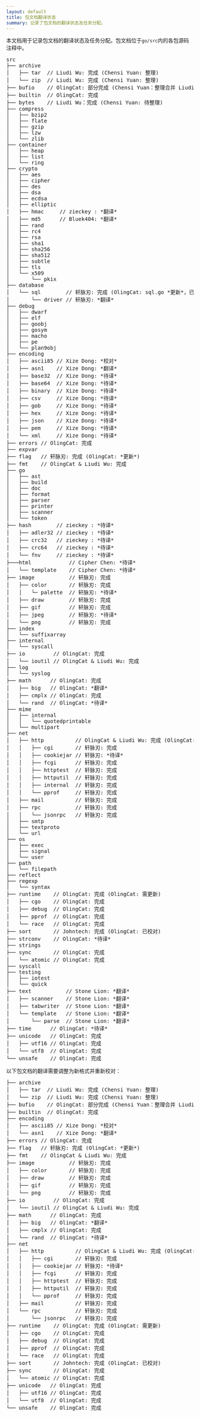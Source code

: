 ```yaml
---
layout: default
title: 包文档翻译状态
summary: 记录了包文档的翻译状态及任务分配。
---
```


本文档用于记录包文档的翻译状态及任务分配。包文档位于`go/src`内的各包源码注释中。

<pre>
src
├── archive
│   ├── tar  // Liudi Wu: 完成 (Chensi Yuan: 整理)
│   └── zip  // Liudi Wu: 完成 (Chensi Yuan: 整理)
├── bufio    // OlingCat: 部分完成 (Chensi Yuan：整理合并 Liudi Wu 翻译)
├── builtin  // OlingCat: 完成
├── bytes    // Liudi Wu：完成 (Chensi Yuan: 待整理)
├── compress
│   ├── bzip2
│   ├── flate
│   ├── gzip
│   ├── lzw
│   └── zlib
├── container
│   ├── heap
│   ├── list
│   └── ring
├── crypto
│   ├── aes
│   ├── cipher
│   ├── des
│   ├── dsa
│   ├── ecdsa
│   ├── elliptic
│   ├── hmac     // zieckey : *翻译*
│   ├── md5      // Bluek404: *翻译*
│   ├── rand
│   ├── rc4
│   ├── rsa
│   ├── sha1
│   ├── sha256
│   ├── sha512
│   ├── subtle
│   ├── tls
│   └── x509
│       └── pkix
├── database
│   └── sql        // 轩脉刃: 完成 (OlingCat: sql.go *更新*，已标出TODO.)
│       └── driver // 轩脉刃: *翻译*
├── debug
│   ├── dwarf
│   ├── elf
│   ├── goobj
│   ├── gosym
│   ├── macho
│   ├── pe
│   └── plan9obj
├── encoding
│   ├── ascii85 // Xize Dong: *校对*
│   ├── asn1    // Xize Dong: *翻译*
│   ├── base32  // Xize Dong: *待译*
│   ├── base64  // Xize Dong: *待译*
│   ├── binary  // Xize Dong: *待译*
│   ├── csv     // Xize Dong: *待译*
│   ├── gob     // Xize Dong: *待译*
│   ├── hex     // Xize Dong: *待译*
│   ├── json    // Xize Dong: *待译*
│   ├── pem     // Xize Dong: *待译*
│   └── xml     // Xize Dong: *待译*
├── errors // OlingCat: 完成
├── expvar
├── flag   // 轩脉刃: 完成 (OlingCat: *更新*)
├── fmt    // OlingCat & Liudi Wu: 完成
├── go
│   ├── ast
│   ├── build
│   ├── doc
│   ├── format
│   ├── parser
│   ├── printer
│   ├── scanner
│   └── token
├── hash        // zieckey : *待译*
│   ├── adler32 // zieckey : *待译*
│   ├── crc32   // zieckey : *待译*
│   ├── crc64   // zieckey : *待译*
│   └── fnv     // zieckey : *待译*
├───html            // Cipher Chen: *待译*
│   └── template    // Cipher Chen: *待译*
├── image           // 轩脉刃: 完成
│   ├── color       // 轩脉刃: 完成
│   │   └─ palette  // 轩脉刃: *待译*
│   ├── draw        // 轩脉刃: 完成
│   ├── gif         // 轩脉刃: 完成
│   ├── jpeg        // 轩脉刃: *待译*
│   └── png         // 轩脉刃: 完成
├── index
│   └── suffixarray
├── internal
│   └── syscall
├── io         // OlingCat: 完成
│   └── ioutil // OlingCat & Liudi Wu: 完成
├── log
│   └── syslog
├── math      // OlingCat: 完成
│   ├── big   // OlingCat: *翻译*
│   ├── cmplx // OlingCat: 完成
│   └── rand  // OlingCat: *待译*
├── mime
│   ├── internal
│   │   └── quotedprintable
│   └── multipart
├── net
│   ├── http          // OlingCat & Liudi Wu: 完成 (OlingCat: 需整理)
│   │   ├── cgi       // 轩脉刃: 完成
│   │   ├── cookiejar // 轩脉刃: *待译*
│   │   ├── fcgi      // 轩脉刃: 完成
│   │   ├── httptest  // 轩脉刃: 完成
│   │   ├── httputil  // 轩脉刃: 完成
│   │   ├── internal  // 轩脉刃: 完成
│   │   └── pprof     // 轩脉刃: 完成
│   ├── mail          // 轩脉刃: 完成
│   ├── rpc           // 轩脉刃: 完成
│   │   └── jsonrpc   // 轩脉刃: 完成
│   ├── smtp
│   ├── textproto
│   └── url
├── os
│   ├── exec
│   ├── signal
│   └── user
├── path
│   └── filepath
├── reflect
├── regexp
│   └── syntax
├── runtime    // OlingCat: 完成 (OlingCat: 需更新)
│   ├── cgo    // OlingCat: 完成
│   ├── debug  // OlingCat: 完成
│   ├── pprof  // OlingCat: 完成
│   └── race   // OlingCat: 完成
├── sort       // Johntech: 完成 (OlingCat: 已校对)
├── strconv    // OlingCat: *待译*
├── strings
├── sync       // OlingCat: 完成
│   └── atomic // OlingCat: 完成
├── syscall
├── testing
│   ├── iotest
│   └── quick
├── text           // Stone Lion: *翻译*
│   ├── scanner    // Stone Lion: *翻译*
│   ├── tabwriter  // Stone Lion: *翻译*
│   └── template   // Stone Lion: *翻译*
│       └── parse  // Stone Lion: *翻译*
├── time      // OlingCat: *待译*
├── unicode   // OlingCat: 完成
│   ├── utf16 // OlingCat: 完成
│   └── utf8  // OlingCat: 完成
└── unsafe    // OlingCat: 完成
</pre>

以下包文档的翻译需要调整为新格式并重新校对：

<pre>
├── archive
│   ├── tar  // Liudi Wu: 完成 (Chensi Yuan: 整理)
│   └── zip  // Liudi Wu: 完成 (Chensi Yuan: 整理)
├── bufio    // OlingCat: 部分完成 (Chensi Yuan：整理合并 Liudi Wu 翻译)
├── builtin  // OlingCat: 完成
├── encoding
│   ├── ascii85 // Xize Dong: *校对*
│   └── asn1    // Xize Dong: *翻译*
├── errors // OlingCat: 完成
├── flag   // 轩脉刃: 完成 (OlingCat: *更新*)
├── fmt    // OlingCat & Liudi Wu: 完成
├── image           // 轩脉刃: 完成
│   ├── color       // 轩脉刃: 完成
│   ├── draw        // 轩脉刃: 完成
│   ├── gif         // 轩脉刃: 完成
│   └── png         // 轩脉刃: 完成
├── io         // OlingCat: 完成
│   └── ioutil // OlingCat & Liudi Wu: 完成
├── math      // OlingCat: 完成
│   ├── big   // OlingCat: *翻译*
│   ├── cmplx // OlingCat: 完成
│   └── rand  // OlingCat: *待译*
├── net
│   ├── http          // OlingCat & Liudi Wu: 完成 (OlingCat: 需整理)
│   │   ├── cgi       // 轩脉刃: 完成
│   │   ├── cookiejar // 轩脉刃: *待译*
│   │   ├── fcgi      // 轩脉刃: 完成
│   │   ├── httptest  // 轩脉刃: 完成
│   │   ├── httputil  // 轩脉刃: 完成
│   │   └── pprof     // 轩脉刃: 完成
│   ├── mail          // 轩脉刃: 完成
│   └── rpc           // 轩脉刃: 完成
│       └── jsonrpc   // 轩脉刃: 完成
├── runtime    // OlingCat: 完成 (OlingCat: 需更新)
│   ├── cgo    // OlingCat: 完成
│   ├── debug  // OlingCat: 完成
│   ├── pprof  // OlingCat: 完成
│   └── race   // OlingCat: 完成
├── sort       // Johntech: 完成 (OlingCat: 已校对)
├── sync       // OlingCat: 完成
│   └── atomic // OlingCat: 完成
├── unicode   // OlingCat: 完成
│   ├── utf16 // OlingCat: 完成
│   └── utf8  // OlingCat: 完成
└── unsafe    // OlingCat: 完成
</pre>
